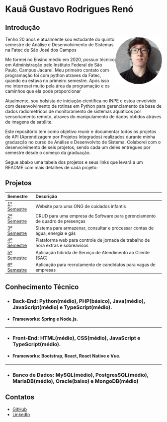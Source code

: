# Kauã Gustavo Rodrigues Renó

## Introdução

<img align="right" src="https://github.com/Kaua-Reno/portifolio-TG-fatec/blob/main/img/perfil.png" alt="Foto pessoal" width="150"/>

Tenho 20 anos e atualmente sou estudante do quinto semestre de Análise e Desenvolvimento de Sistemas na Fatec de São José dos Campos

Me formei no Ensino médio em 2020, possuo técnico em Administração pelo Instituto Federal de São Paulo, Campus Jacareí. Meu primeiro contato com programação foi com python atraves da Fatec, quando eu estava no primeiro semestre. Após isso me interresei muito pela área da programação e os caminhos que ela pode proporcionar

Atualmente, sou bolsista de iniciação científica no INPE e estou envolvido com desenvolvimento de rotinas em Python para gerenciamento da base de dados radiometricos de monitoramento de sistemas aquáticos por sensoriamento remoto, atraves do manipulamento de dados obtidos atráves de imagens de satélite.

Este repositório tem como objetivo reunir e documentar todos os projetos de API (Aprendizagem por Projetos Integrados) realizados durante minha graduação no curso de Análise e Desenvolvito de Sistema. Colaborei com o desenvolvimento de seis projetos, sendo cada um deles entregues por semestre desde o começo da graduação. 

Segue abaixo uma tabela dos projetos e seus links que levará a um README com mais detalhes de cada projeto:

## Projetos
<div align="left">

 |   Semestre  |    Descrição    |
 | :---         | :---      |
 | [1° Semestre](./primeiroSemestre/README.md)    | Website para uma ONG de cuidados infantis |
 | [2º Semestre](./segundoSemestre/README.md) | CRUD para uma empresa de Software para gerenciamento de quadro de presenças |
 | [3º Semestre](./terceiroSemestre/README.md) | Sistema para armazenar, consultar e processar contas de água, energia e gás |
 | [4º Semestre](./quartoSemestre/README.md) | Plataforma web para controle de jornada de trabalho de hora extras e sobreavisos |
 | [5º Semestre](./quintoSemestre/README.md) | Aplicação híbrida de Serviço de Atendimento ao Cliente (SAC) |
 | [6º Semestre](./sextoSemestre/README.md) | Aplicação para recrutamento de candidatos para vagas de empresas |
 
 </div>
 
 ## Conhecimento Técnico
 
 * ### **Back-End:** Python(médio), PHP(básico), Java(médio), JavaScript(médio) e TypeScript(médio).
 * #### Frameworks: Spring e Node.js.
 --------------------------------------------------------------------------------------------------
 * ### **Front-End:** HTML(médio), CSS(médio), JavaScript e TypeScript(médio).
 * #### Frameworks: Bootstrap, React, React Native e Vue.
 --------------------------------------------------------------------------------------------------
 * ### **Banco de Dados:** MySQL(médio), PostgresSQL(médio), MariaDB(médio), Oracle(baixo) e MongoDB(médio)
 
 ## Contatos
 
* [GitHub](https://www.github.com/Kaua-Reno)
* [LinkedIn](https://www.linkedin.com/in/kau%C3%A3-gustavo-r-reno-6a3142205/)
